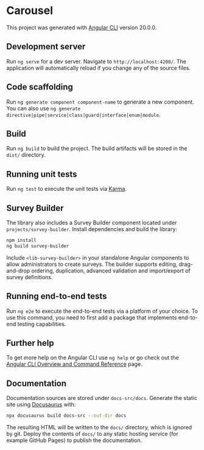 # Carousel

This project was generated with [Angular CLI](https://github.com/angular/angular-cli) version 20.0.0.

## Development server

Run `ng serve` for a dev server. Navigate to `http://localhost:4200/`. The application will automatically reload if you change any of the source files.

## Code scaffolding

Run `ng generate component component-name` to generate a new component. You can also use `ng generate directive|pipe|service|class|guard|interface|enum|module`.

## Build

Run `ng build` to build the project. The build artifacts will be stored in the `dist/` directory.

## Running unit tests

Run `ng test` to execute the unit tests via [Karma](https://karma-runner.github.io).

## Survey Builder

The library also includes a Survey Builder component located under `projects/survey-builder`.
Install dependencies and build the library:

```bash
npm install
ng build survey-builder
```

Include `<lib-survey-builder>` in your standalone Angular components to allow administrators to create surveys. The builder supports editing, drag-and-drop ordering, duplication, advanced validation and import/export of survey definitions.

## Running end-to-end tests

Run `ng e2e` to execute the end-to-end tests via a platform of your choice. To use this command, you need to first add a package that implements end-to-end testing capabilities.

## Further help

To get more help on the Angular CLI use `ng help` or go check out the [Angular CLI Overview and Command Reference](https://angular.io/cli) page.

## Documentation

Documentation sources are stored under `docs-src/docs`. Generate the static site
using [Docusaurus](https://docusaurus.io) with:

```bash
npx docusaurus build docs-src --out-dir docs
```

The resulting HTML will be written to the `docs/` directory, which is ignored by
git. Deploy the contents of `docs/` to any static hosting service (for example
GitHub Pages) to publish the documentation.
